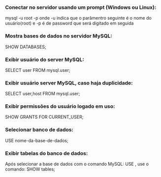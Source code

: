 ### Conectar no servidor usando um prompt (Windows ou Linux):
mysql -u root -p
onde -u indica que o parâmentro seguinte é o nome do usuário(root) e -p é de password que será digitado em seguida

### Mostra bases de dados no servidor MySQL:
SHOW DATABASES;

### Exibir usuário do server MySQL:
SELECT user FROM mysql.user;

### Exibir usuário server MySQL, caso haja duplicidade:
SELECT user,host FROM mysql.user;

### Exibir permissões do usuário logado em uso:
SHOW GRANTS FOR CURRENT_USER;

### Selecionar banco de dados:
USE nome-da-base-de-dados;

### Exibir tabelas do banco de dados:
Após selecionar a base de dados com o comando MySQL: USE <nome-da-base-de-dados>, use o comando:
SHOW tables;